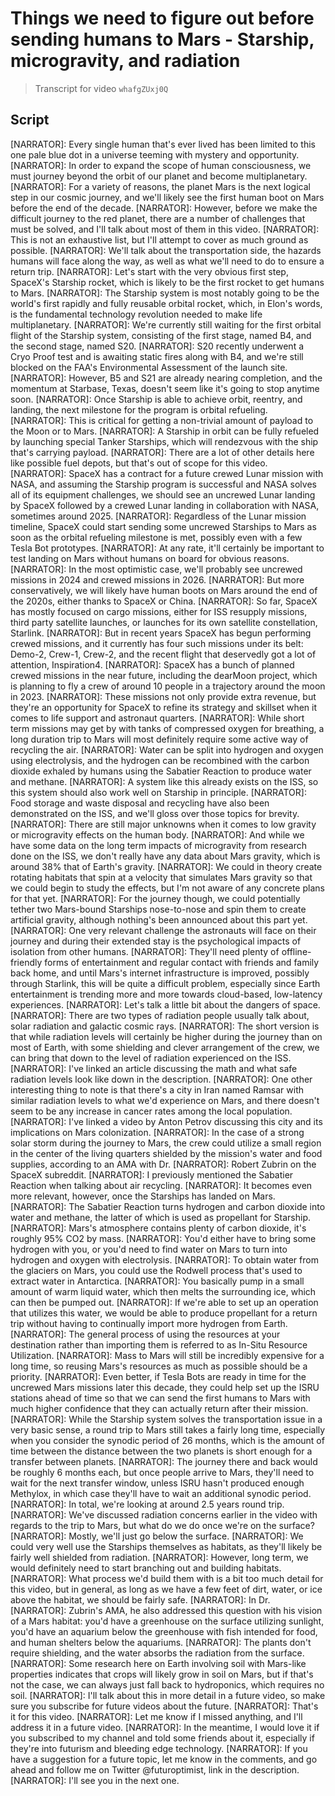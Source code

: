 # Things we need to figure out before sending humans to Mars - Starship, microgravity, and radiation
> Transcript for video `whafgZUxj0Q`

## Script

[NARRATOR]: Every single human that's ever lived has been limited to this one pale blue dot in a universe teeming with mystery and opportunity.
[NARRATOR]: In order to expand the scope of human consciousness, we must journey beyond the orbit of our planet and become multiplanetary.
[NARRATOR]: For a variety of reasons, the planet Mars is the next logical step in our cosmic journey, and we'll likely see the first human boot on Mars before the end of the decade.
[NARRATOR]: However, before we make the difficult journey to the red planet, there are a number of challenges that must be solved, and I'll talk about most of them in this video.
[NARRATOR]: This is not an exhaustive list, but I'll attempt to cover as much ground as possible.
[NARRATOR]: We'll talk about the transportation side, the hazards humans will face along the way, as well as what we'll need to do to ensure a return trip.
[NARRATOR]: Let's start with the very obvious first step, SpaceX's Starship rocket, which is likely to be the first rocket to get humans to Mars.
[NARRATOR]: The Starship system is most notably going to be the world's first rapidly and fully reusable orbital rocket, which, in Elon's words, is the fundamental technology revolution needed to make life multiplanetary.
[NARRATOR]: We're currently still waiting for the first orbital flight of the Starship system, consisting of the first stage, named B4, and the second stage, named S20.
[NARRATOR]: S20 recently underwent a Cryo Proof test and is awaiting static fires along with B4, and we're still blocked on the FAA's Environmental Assessment of the launch site.
[NARRATOR]: However, B5 and S21 are already nearing completion, and the momentum at Starbase, Texas, doesn't seem like it's going to stop anytime soon.
[NARRATOR]: Once Starship is able to achieve orbit, reentry, and landing, the next milestone for the program is orbital refueling.
[NARRATOR]: This is critical for getting a non-trivial amount of payload to the Moon or to Mars.
[NARRATOR]: A Starship in orbit can be fully refueled by launching special Tanker Starships, which will rendezvous with the ship that's carrying payload.
[NARRATOR]: There are a lot of other details here like possible fuel depots, but that's out of scope for this video.
[NARRATOR]: SpaceX has a contract for a future crewed Lunar mission with NASA, and assuming the Starship program is successful and NASA solves all of its equipment challenges, we should see an uncrewed Lunar landing by SpaceX followed by a crewed Lunar landing in collaboration with NASA, sometimes around 2025.
[NARRATOR]: Regardless of the Lunar mission timeline, SpaceX could start sending some uncrewed Starships to Mars as soon as the orbital refueling milestone is met, possibly even with a few Tesla Bot prototypes.
[NARRATOR]: At any rate, it'll certainly be important to test landing on Mars without humans on board for obvious reasons.
[NARRATOR]: In the most optimistic case, we'll probably see uncrewed missions in 2024 and crewed missions in 2026.
[NARRATOR]: But more conservatively, we will likely have human boots on Mars around the end of the 2020s, either thanks to SpaceX or China.
[NARRATOR]: So far, SpaceX has mostly focused on cargo missions, either for ISS resupply missions, third party satellite launches, or launches for its own satellite constellation, Starlink.
[NARRATOR]: But in recent years SpaceX has begun performing crewed missions, and it currently has four such missions under its belt: Demo-2, Crew-1, Crew-2, and the recent flight that deservedly got a lot of attention, Inspiration4.
[NARRATOR]: SpaceX has a bunch of planned crewed missions in the near future, including the dearMoon project, which is planning to fly a crew of around 10 people in a trajectory around the moon in 2023.
[NARRATOR]: These missions not only provide extra revenue, but they're an opportunity for SpaceX to refine its strategy and skillset when it comes to life support and astronaut quarters.
[NARRATOR]: While short term missions may get by with tanks of compressed oxygen for breathing, a long duration trip to Mars will most definitely require some active way of recycling the air.
[NARRATOR]: Water can be split into hydrogen and oxygen using electrolysis, and the hydrogen can be recombined with the carbon dioxide exhaled by humans using the Sabatier Reaction to produce water and methane.
[NARRATOR]: A system like this already exists on the ISS, so this system should also work well on Starship in principle.
[NARRATOR]: Food storage and waste disposal and recycling have also been demonstrated on the ISS, and we'll gloss over those topics for brevity.
[NARRATOR]: There are still major unknowns when it comes to low gravity or microgravity effects on the human body.
[NARRATOR]: And while we have some data on the long term impacts of microgravity from research done on the ISS, we don't really have any data about Mars gravity, which is around 38% that of Earth's gravity.
[NARRATOR]: We could in theory create rotating habitats that spin at a velocity that simulates Mars gravity so that we could begin to study the effects, but I'm not aware of any concrete plans for that yet.
[NARRATOR]: For the journey though, we could potentially tether two Mars-bound Starships nose-to-nose and spin them to create artificial gravity, although nothing's been announced about this part yet.
[NARRATOR]: One very relevant challenge the astronauts will face on their journey and during their extended stay is the psychological impacts of isolation from other humans.
[NARRATOR]: They'll need plenty of offline-friendly forms of entertainment and regular contact with friends and family back home, and until Mars's internet infrastructure is improved, possibly through Starlink, this will be quite a difficult problem, especially since Earth entertainment is trending more and more towards cloud-based, low-latency experiences.
[NARRATOR]: Let's talk a little bit about the dangers of space.
[NARRATOR]: There are two types of radiation people usually talk about, solar radiation and galactic cosmic rays.
[NARRATOR]: The short version is that while radiation levels will certainly be higher during the journey than on most of Earth, with some shielding and clever arrangement of the crew, we can bring that down to the level of radiation experienced on the ISS.
[NARRATOR]: I've linked an article discussing the math and what safe radiation levels look like down in the description.
[NARRATOR]: One other interesting thing to note is that there's a city in Iran named Ramsar with similar radiation levels to what we'd experience on Mars, and there doesn't seem to be any increase in cancer rates among the local population.
[NARRATOR]: I've linked a video by Anton Petrov discussing this city and its implications on Mars colonization.
[NARRATOR]: In the case of a strong solar storm during the journey to Mars, the crew could utilize a small region in the center of the living quarters shielded by the mission's water and food supplies, according to an AMA with Dr.
[NARRATOR]: Robert Zubrin on the SpaceX subreddit.
[NARRATOR]: I previously mentioned the Sabatier Reaction when talking about air recycling.
[NARRATOR]: It becomes even more relevant, however, once the Starships has landed on Mars.
[NARRATOR]: The Sabatier Reaction turns hydrogen and carbon dioxide into water and methane, the latter of which is used as propellant for Starship.
[NARRATOR]: Mars's atmosphere contains plenty of carbon dioxide, it's roughly 95% CO2 by mass.
[NARRATOR]: You'd either have to bring some hydrogen with you, or you'd need to find water on Mars to turn into hydrogen and oxygen with electrolysis.
[NARRATOR]: To obtain water from the glaciers on Mars, you could use the Rodwell process that's used to extract water in Antarctica.
[NARRATOR]: You basically pump in a small amount of warm liquid water, which then melts the surrounding ice, which can then be pumped out.
[NARRATOR]: If we're able to set up an operation that utilizes this water, we would be able to produce propellant for a return trip without having to continually import more hydrogen from Earth.
[NARRATOR]: The general process of using the resources at your destination rather than importing them is referred to as In-Situ Resource Utilization.
[NARRATOR]: Mass to Mars will still be incredibly expensive for a long time, so reusing Mars's resources as much as possible should be a priority.
[NARRATOR]: Even better, if Tesla Bots are ready in time for the uncrewed Mars missions later this decade, they could help set up the ISRU stations ahead of time so that we can send the first humans to Mars with much higher confidence that they can actually return after their mission.
[NARRATOR]: While the Starship system solves the transportation issue in a very basic sense, a round trip to Mars still takes a fairly long time, especially when you consider the synodic period of 26 months, which is the amount of time between the distance between the two planets is short enough for a transfer between planets.
[NARRATOR]: The journey there and back would be roughly 6 months each, but once people arrive to Mars, they'll need to wait for the next transfer window, unless ISRU hasn't produced enough Methylox, in which case they'll have to wait an additional synodic period.
[NARRATOR]: In total, we're looking at around 2.5 years round trip.
[NARRATOR]: We've discussed radiation concerns earlier in the video with regards to the trip to Mars, but what do we do once we're on the surface?
[NARRATOR]: Mostly, we'll just go below the surface.
[NARRATOR]: We could very well use the Starships themselves as habitats, as they'll likely be fairly well shielded from radiation.
[NARRATOR]: However, long term, we would definitely need to start branching out and building habitats.
[NARRATOR]: What process we'd build them with is a bit too much detail for this video, but in general, as long as we have a few feet of dirt, water, or ice above the habitat, we should be fairly safe.
[NARRATOR]: In Dr.
[NARRATOR]: Zubrin's AMA, he also addressed this question with his vision of a Mars habitat: you'd have a greenhouse on the surface utilizing sunlight, you'd have an aquarium below the greenhouse with fish intended for food, and human shelters below the aquariums.
[NARRATOR]: The plants don't require shielding, and the water absorbs the radiation from the surface.
[NARRATOR]: Some research here on Earth involving soil with Mars-like properties indicates that crops will likely grow in soil on Mars, but if that's not the case, we can always just fall back to hydroponics, which requires no soil.
[NARRATOR]: I'll talk about this in more detail in a future video, so make sure you subscribe for future videos about the future.
[NARRATOR]: That's it for this video.
[NARRATOR]: Let me know if I missed anything, and I'll address it in a future video.
[NARRATOR]: In the meantime, I would love it if you subscribed to my channel and told some friends about it, especially if they're into futurism and bleeding edge technology.
[NARRATOR]: If you have a suggestion for a future topic, let me know in the comments, and go ahead and follow me on Twitter @futuroptimist, link in the description.
[NARRATOR]: I'll see you in the next one.
